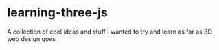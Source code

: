 # learning-three-js
A collection of cool ideas and stuff I wanted to try and learn as far as 3D web design goes
